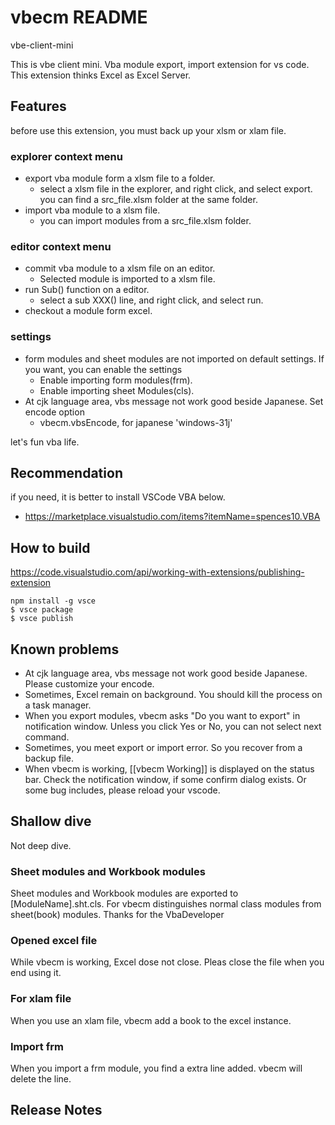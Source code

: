 # vbecm README

vbe-client-mini

This is vbe client mini.
Vba module export, import extension for vs code.
This extension thinks Excel as Excel Server.

## Features

before use this extension, you must back up your xlsm or xlam file.

### explorer context menu

* export vba module form a xlsm file to a folder.
  * select a xlsm file in the explorer, and right click, and select export.
  you can find a src_file.xlsm folder at the same folder.
* import vba module to a xlsm file.
  * you can import modules from a src_file.xlsm folder.

### editor context menu

* commit vba module to a xlsm file on an editor.
  * Selected module is imported to a xlsm file.
* run Sub() function on a editor.
  * select a sub XXX() line, and right click, and select run.
* checkout a module form excel.

### settings

* form modules and sheet modules are not imported on default settings. If you want, you can enable the settings
  * Enable importing form modules(frm).
  * Enable importing sheet Modules(cls). 
* At cjk language area, vbs message not work good beside Japanese. Set encode option
  * vbecm.vbsEncode, for japanese 'windows-31j'

let's fun vba life.


## Recommendation

if you need, it is better to install VSCode VBA below.
* https://marketplace.visualstudio.com/items?itemName=spences10.VBA


## How to build

https://code.visualstudio.com/api/working-with-extensions/publishing-extension

```
npm install -g vsce
$ vsce package
$ vsce publish
```

## Known problems

* At cjk language area, vbs message not work good beside Japanese. Please customize your encode.
* Sometimes, Excel remain on background. You should kill the process on a task manager.
* When you export modules, vbecm asks "Do you want to export" in notification window.
  Unless you click Yes or No, you can not select next command.
* Sometimes, you meet export or import error. So you recover from a backup file.
* When vbecm is working, [[vbecm Working]] is displayed on the status bar. Check the notification window, if some confirm dialog exists. Or some bug includes, please reload your vscode.

## Shallow dive

Not deep dive.

### Sheet modules and Workbook modules

Sheet modules and Workbook modules are exported to [ModuleName].sht.cls.
For vbecm distinguishes normal class modules from sheet(book) modules.
Thanks for the VbaDeveloper

### Opened excel file

While vbecm is working, Excel dose not close. Pleas close the file when you end using it.

### For xlam file

When you use an xlam file, vbecm add a book to the excel instance.

### Import frm

When you import a frm module, you find a extra line added.
vbecm will delete the line.


## Release Notes

